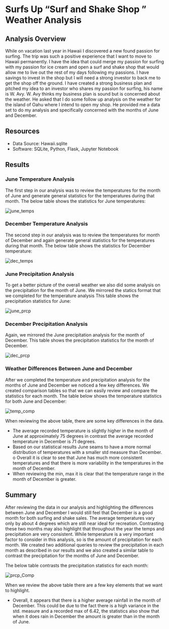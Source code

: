 # Surfs Up “Surf and Shake Shop ” Weather Analysis
## Analysis Overview
While on vacation last year in Hawaii I discovered a new found passion for surfing. The trip was such a positive experience that I want to move to Hawaii permanently. I have the idea that could merge my passion for surfing with my passion for ice cream and open a surf and shake shop that would allow me to live out the rest of my days following my passions. I have savings to invest in the shop but I will need a strong investor to  back me to get the shop off the ground. I have created a strong business plan and pitched my idea to an investor who shares my passion for surfing, his name is W. Avy. W. Avy thinks my business plan is sound but is concerned about the weather. He asked that I do some follow up analysis on the weather for the island of Oahu where I intend to open my shop. He provided me a data set to do my analysis and specifically concerned with the months of June and December. 
## Resources
-	Data Source: Hawaii.sqlite
-	Software: SQLite, Python, Flask, Jupyter Notebook

## Results

### June Temperature Analysis 

The first step in our analysis was to review the temperatures for the month of June and generate general statistics for the temperatures during that month. 
The below table shows the statistics for June temperatures:

![june_temps](https://user-images.githubusercontent.com/90698381/142736140-8f928110-b2e2-46b8-a108-4032da14e148.png)


### December Temperature Analysis  
The second step in our analysis was to review the temperatures for month of December and again generate general statistics for the temperatures during that month. 
The below table shows the statistics for December temperature: 

![dec_temps](https://user-images.githubusercontent.com/90698381/142736150-9dd9130f-7cf9-4747-9dca-26c61308f4e0.png)


### June Precipitation Analysis 

To get a better picture of the overall weather we also did some analysis on the precipitation for the month of June. We mirrored the statics format that we completed for the temperature analysis 
This table shows the precipitation statistics for June:

![june_prcp](https://user-images.githubusercontent.com/90698381/142736158-91828d55-af62-437e-9f50-e0ebadf72c54.png)


### December Precipitation Analysis 

Again, we mirrored the June precipitation analysis for the month of December. 
This table shows the precipitation statistics for the month of December. 

![dec_prcp](https://user-images.githubusercontent.com/90698381/142736161-4e20a98e-3713-4cc0-9e04-0cdff3a1a508.png)


### Weather Differences Between June and December 

After we completed the temperature and precipitation analysis for the months of June and December we noticed a few key differences. We created comparison tables so that we can easily review and compare the statistics for each month. 
The table below shows the temperature statistics for both June and December:
 
![temp_comp](https://user-images.githubusercontent.com/90698381/142736167-31fc3f6f-8e91-42bf-bde3-3de504ac03ba.png)


When reviewing the above table, there are some key differences in the data.
-	The average recorded temperature is slightly higher in the month of June at approximately  75 degrees in contrast the average recorded temperature in December is 71 degrees. 
-	Based on our statistical results June seams to have a more normal distribution of temperatures with a smaller std measure than December.
o	Overall it is clear to see that June has much more consistent temperatures and that there is more variability in the temperatures in the month of December. 
-	When reviewing the min, max it is clear that the temperature range in the month of December is greater. 
## Summary 

After reviewing the data in our analysis and highlighting the differences between June and December I would still feel that December is a good month for both surfing and shake sales. The average temperatures vary only by about 4 degrees which are still near ideal for recreation. Contrasting these two months may also highlight that throughout the year the temps and precipitation are very consistent. 
While temperature is a very important factor to consider in this analysis, so is the amount of precipitation for each month. We created two additional queries to review the precipitation in each month as described in our results and we also created a similar table to contrast the precipitation for the months of June and December. 

The below table contrasts the precipitation statistics for each month: 

![prcp_Comp](https://user-images.githubusercontent.com/90698381/142736174-e06c41d9-ff94-4f9a-815d-b0cc01775a7f.png)


When we review the above table there are a few key elements that we want to highlight. 
-	Overall, it appears that there is a higher average rainfall in the month of December. This could be due to the fact there is a high variance in the std. measure and a recorded max of 6.42, the statistics also show that when it does rain in December the  amount is greater than in the month of June. 
